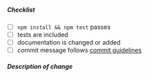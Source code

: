 <!--
Thank you for your pull request. Please review the below requirements.

Contributor guide: https://github.com/nodejs/node/blob/main/CONTRIBUTING.md
-->

##### Checklist

<!-- Remove items that do not apply. For completed items, change [ ] to [x]. -->

- [ ] `npm install && npm test` passes
- [ ] tests are included <!-- Bug fixes and new features should include tests -->
- [ ] documentation is changed or added
- [ ] commit message follows [commit guidelines](https://github.com/googleapis/release-please#how-should-i-write-my-commits)

##### Description of change

<!-- Provide a description of the change -->
